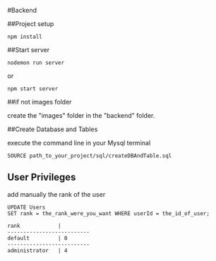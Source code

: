 #Backend

##Project setup

```
npm install
```

##Start server

```
nodemon run server
```

or

```
npm start server
```

##if not images folder

create the "images" folder in the "backend" folder.

##Create Database and Tables

execute the command line in your Mysql terminal

```
SOURCE path_to_your_project/sql/createDBAndTable.sql
```

## User Privileges 

add manually the rank of the user

```
UPDATE Users
SET rank = the_rank_were_you_want WHERE userId = the_id_of_user;
```

```
rank            |
--------------------------
default         | 0 
--------------------------
administrator   | 4
``` 

